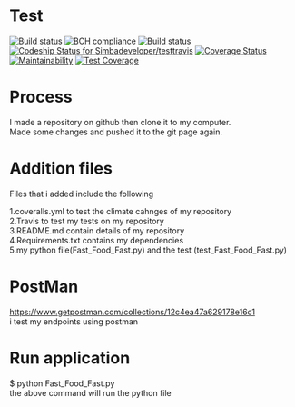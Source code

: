# Test

[![Build status](https://ci.appveyor.com/api/projects/status/r05lx9asmq9893wl/branch/master?svg=true)](https://ci.appveyor.com/project/Simbadeveloper/testtravis/branch/master)
[![BCH compliance](https://bettercodehub.com/edge/badge/Simbadeveloper/testtravis?branch=master)](https://bettercodehub.com/)
[![Build status](https://travis-ci.org/Simbadeveloper/testtravis.svg?master)](https://travis-ci.org/Simbadeveloper)
[ ![Codeship Status for Simbadeveloper/testtravis](https://app.codeship.com/projects/95a000a0-945d-0136-6791-16711eab9874/status?branch=master)](https://app.codeship.com/projects/304673)
[![Coverage Status](https://coveralls.io/repos/github/Simbadeveloper/testtravis/badge.svg?branch=master)](https://coveralls.io/github/Simbadeveloper/testtravis?branch=master)
[![Maintainability](https://api.codeclimate.com/v1/badges/ad4b88f8a2747edf43ea/maintainability)](https://codeclimate.com/github/Simbadeveloper/testtravis/maintainability)
[![Test Coverage](https://api.codeclimate.com/v1/badges/ad4b88f8a2747edf43ea/test_coverage)](https://codeclimate.com/github/Simbadeveloper/testtravis/test_coverage)


# Process
I made a repository on github then clone it to my computer.<br>
Made some changes and pushed it to the git page again.<br>

# Addition files
Files that i added include the following<br>

1.coveralls.yml to test the climate cahnges of my repository<br>
2.Travis to test my tests on my repository<br>
3.README.md contain details of my repository<br>
4.Requirements.txt contains my dependencies<br>
5.my python file(Fast_Food_Fast.py) and the test (test_Fast_Food_Fast.py)<br>

# PostMan

https://www.getpostman.com/collections/12c4ea47a629178e16c1 <br>
i test my endpoints using postman<br>

# Run application
 $ python Fast_Food_Fast.py <br>
the above command will run the python file<br>
